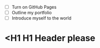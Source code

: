 - [ ] Turn on GitHub Pages
- [ ] Outline my portfolio
- [ ] Introduce myself to the world
# <H1 H1 Header please
